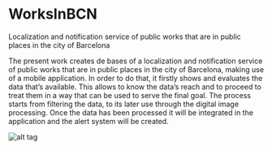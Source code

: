 # WorksInBCN
Localization and notification service of public works that are in public places in the city of Barcelona

The present work creates de bases of a localization and notification service of public works that are in public places in the city of Barcelona, 
making use of a mobile application. In order to do that, it firstly shows and evaluates the data that’s available. 
This allows to know the data’s reach and to proceed to treat them in a way that can be used to serve the final goal. 
The process starts from filtering the data, to its later use through the digital image processing. 
Once the data has been processed it will be integrated in the application and the alert system will be created.

![alt tag](https://raw.github.com/Viictor/WorksInBCN/master/preview.jpg)
